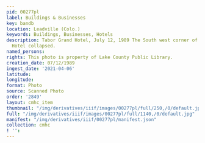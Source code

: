 ```yaml
---
pid: 00277pl
label: Buildings & Businesses
key: bandb
location: Leadville (Colo.)
keywords: Buildings, Businesses, Hotels
description: Tabor Grand Hotel, July 12, 1989 The South west corner of the Tabor Grand
  Hotel collapsed.
named_persons: 
rights: This photo is property of Lake County Public Library.
creation_date: 07/12/1989
ingest_date: '2021-04-06'
latitude: 
longitude: 
format: Photo
source: Scanned Photo
order: '2849'
layout: cmhc_item
thumbnail: "/img/derivatives/iiif/images/00277pl/full/250,/0/default.jpg"
full: "/img/derivatives/iiif/images/00277pl/full/1140,/0/default.jpg"
manifest: "/img/derivatives/iiif/00277pl/manifest.json"
collection: cmhc
! '': 
---
```

